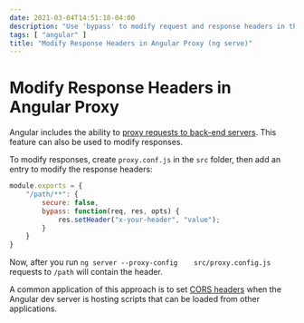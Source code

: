 ```yaml
---
date: 2021-03-04T14:51:10-04:00
description: "Use 'bypass' to modify request and response headers in the Angular Proxy"
tags: [ "angular" ]
title: "Modify Response Headers in Angular Proxy (ng serve)"
---
```


# Modify Response Headers in Angular Proxy

Angular includes the ability to [proxy requests to back-end servers](https://angular.io/guide/build#proxying-to-a-backend-server). This feature can also be used to modify responses.

To modify responses, create `proxy.conf.js` in the `src` folder, then add an entry to modify the response headers:

```javascript
module.exports = {
	"/path/**": {
		secure: false,
		bypass: function(req, res, opts) {
			res.setHeader("x-your-header", "value");
		}
	}
}
```

Now, after you run `ng server --proxy-config 	src/proxy.config.js` requests to `/path` will contain the header.

A common application of this approach is to set [CORS headers](cors.md) when the Angular dev server is hosting scripts that can be loaded from other applications.

